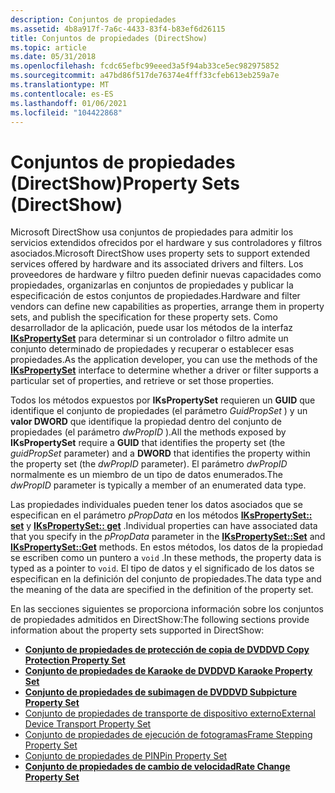 ```yaml
---
description: Conjuntos de propiedades
ms.assetid: 4b8a917f-7a6c-4433-83f4-b83ef6d26115
title: Conjuntos de propiedades (DirectShow)
ms.topic: article
ms.date: 05/31/2018
ms.openlocfilehash: fcdc65efbc99eeed3a5f94ab33ce5ec982975852
ms.sourcegitcommit: a47bd86f517de76374e4fff33cfeb613eb259a7e
ms.translationtype: MT
ms.contentlocale: es-ES
ms.lasthandoff: 01/06/2021
ms.locfileid: "104422868"
---
```

# <a name="property-sets-directshow"></a><span data-ttu-id="42a2c-103">Conjuntos de propiedades (DirectShow)</span><span class="sxs-lookup"><span data-stu-id="42a2c-103">Property Sets (DirectShow)</span></span>

<span data-ttu-id="42a2c-104">Microsoft DirectShow usa conjuntos de propiedades para admitir los servicios extendidos ofrecidos por el hardware y sus controladores y filtros asociados.</span><span class="sxs-lookup"><span data-stu-id="42a2c-104">Microsoft DirectShow uses property sets to support extended services offered by hardware and its associated drivers and filters.</span></span> <span data-ttu-id="42a2c-105">Los proveedores de hardware y filtro pueden definir nuevas capacidades como propiedades, organizarlas en conjuntos de propiedades y publicar la especificación de estos conjuntos de propiedades.</span><span class="sxs-lookup"><span data-stu-id="42a2c-105">Hardware and filter vendors can define new capabilities as properties, arrange them in property sets, and publish the specification for these property sets.</span></span> <span data-ttu-id="42a2c-106">Como desarrollador de la aplicación, puede usar los métodos de la interfaz [**IKsPropertySet**](ikspropertyset.md) para determinar si un controlador o filtro admite un conjunto determinado de propiedades y recuperar o establecer esas propiedades.</span><span class="sxs-lookup"><span data-stu-id="42a2c-106">As the application developer, you can use the methods of the [**IKsPropertySet**](ikspropertyset.md) interface to determine whether a driver or filter supports a particular set of properties, and retrieve or set those properties.</span></span>

<span data-ttu-id="42a2c-107">Todos los métodos expuestos por **IKsPropertySet** requieren un **GUID** que identifique el conjunto de propiedades (el parámetro *GuidPropSet* ) y un **valor DWORD** que identifique la propiedad dentro del conjunto de propiedades (el parámetro *dwPropID* ).</span><span class="sxs-lookup"><span data-stu-id="42a2c-107">All the methods exposed by **IKsPropertySet** require a **GUID** that identifies the property set (the *guidPropSet* parameter) and a **DWORD** that identifies the property within the property set (the *dwPropID* parameter).</span></span> <span data-ttu-id="42a2c-108">El parámetro *dwPropID* normalmente es un miembro de un tipo de datos enumerados.</span><span class="sxs-lookup"><span data-stu-id="42a2c-108">The *dwPropID* parameter is typically a member of an enumerated data type.</span></span>

<span data-ttu-id="42a2c-109">Las propiedades individuales pueden tener los datos asociados que se especifican en el parámetro *pPropData* en los métodos [**IKsPropertySet:: set**](ikspropertyset-set.md) y [**IKsPropertySet:: get**](ikspropertyset-get.md) .</span><span class="sxs-lookup"><span data-stu-id="42a2c-109">Individual properties can have associated data that you specify in the *pPropData* parameter in the [**IKsPropertySet::Set**](ikspropertyset-set.md) and [**IKsPropertySet::Get**](ikspropertyset-get.md) methods.</span></span> <span data-ttu-id="42a2c-110">En estos métodos, los datos de la propiedad se escriben como un puntero a `void` .</span><span class="sxs-lookup"><span data-stu-id="42a2c-110">In these methods, the property data is typed as a pointer to `void`.</span></span> <span data-ttu-id="42a2c-111">El tipo de datos y el significado de los datos se especifican en la definición del conjunto de propiedades.</span><span class="sxs-lookup"><span data-stu-id="42a2c-111">The data type and the meaning of the data are specified in the definition of the property set.</span></span>

<span data-ttu-id="42a2c-112">En las secciones siguientes se proporciona información sobre los conjuntos de propiedades admitidos en DirectShow:</span><span class="sxs-lookup"><span data-stu-id="42a2c-112">The following sections provide information about the property sets supported in DirectShow:</span></span>

-   [<span data-ttu-id="42a2c-113">**Conjunto de propiedades de protección de copia de DVD**</span><span class="sxs-lookup"><span data-stu-id="42a2c-113">**DVD Copy Protection Property Set**</span></span>](dvd-copy-protection-property-set.md)
-   [<span data-ttu-id="42a2c-114">**Conjunto de propiedades de Karaoke de DVD**</span><span class="sxs-lookup"><span data-stu-id="42a2c-114">**DVD Karaoke Property Set**</span></span>](dvd-karaoke-property-set.md)
-   [<span data-ttu-id="42a2c-115">**Conjunto de propiedades de subimagen de DVD**</span><span class="sxs-lookup"><span data-stu-id="42a2c-115">**DVD Subpicture Property Set**</span></span>](dvd-subpicture-property-set.md)
-   [<span data-ttu-id="42a2c-116">Conjunto de propiedades de transporte de dispositivo externo</span><span class="sxs-lookup"><span data-stu-id="42a2c-116">External Device Transport Property Set</span></span>](external-device-transport-property-set.md)
-   [<span data-ttu-id="42a2c-117">Conjunto de propiedades de ejecución de fotogramas</span><span class="sxs-lookup"><span data-stu-id="42a2c-117">Frame Stepping Property Set</span></span>](frame-stepping-property-set.md)
-   [<span data-ttu-id="42a2c-118">Conjunto de propiedades de PIN</span><span class="sxs-lookup"><span data-stu-id="42a2c-118">Pin Property Set</span></span>](pin-property-set.md)
-   [<span data-ttu-id="42a2c-119">**Conjunto de propiedades de cambio de velocidad**</span><span class="sxs-lookup"><span data-stu-id="42a2c-119">**Rate Change Property Set**</span></span>](rate-change-property-set.md)

 

 



